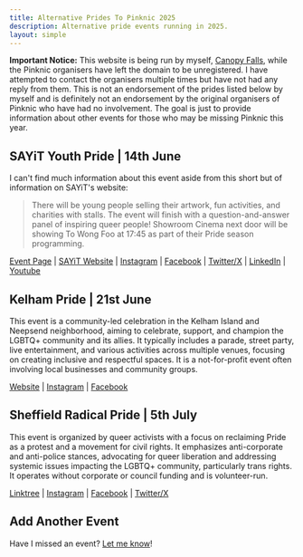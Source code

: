 ```yaml
---
title: Alternative Prides To Pinknic 2025
description: Alternative pride events running in 2025.
layout: simple
---
```


**Important Notice:** This website is being run by myself, [Canopy Falls](https://canopyfalls.com), while the Pinknic organisers have left the domain to be unregistered. I have attempted to contact the organisers multiple times but have not had any reply from them. This is not an endorsement of the prides listed below by myself and is definitely not an endorsement by the original organisers of Pinknic who have had no involvement. The goal is just to provide information about other events for those who may be missing Pinknic this year.

## SAYiT Youth Pride | 14th June

I can't find much information about this event aside from this short but of information on SAYiT's website:

> There will be young people selling their artwork, fun activities, and charities with stalls. The event will finish with a question-and-answer panel of inspiring queer people!
> Showroom Cinema next door will be showing To Wong Foo at 17:45 as part of their Pride season programming.

[Event Page](https://www.sayit.org.uk/event-details/youth-pride-2025) | [SAYiT Website](https://www.sayit.org.uk/) | [Instagram](https://www.instagram.com/sayitsheffield/) | [Facebook](https://www.facebook.com/SAYiT1177477/) | [Twitter/X](https://twitter.com/SAYiTSheffield) | [LinkedIn](https://www.linkedin.com/company/sayit-sheena-amos-youth-trust) | [Youtube](https://www.youtube.com/@sayitsheffield)


## Kelham Pride | 21st June

This event is a community-led celebration in the Kelham Island and Neepsend neighborhood, aiming to celebrate, support, and champion the LGBTQ+ community and its allies. It typically includes a parade, street party, live entertainment, and various activities across multiple venues, focusing on creating inclusive and respectful spaces. It is a not-for-profit event often involving local businesses and community groups.

[Website](kelhamhttps://www.kelhampride.com/) | [Instagram](https://www.instagram.com/kelhampride/) | [Facebook](https://www.facebook.com/kelhampride)

## Sheffield Radical Pride | 5th July

This event is organized by queer activists with a focus on reclaiming Pride as a protest and a movement for civil rights. It emphasizes anti-corporate and anti-police stances, advocating for queer liberation and addressing systemic issues impacting the LGBTQ+ community, particularly trans rights. It operates without corporate or council funding and is volunteer-run.

[Linktree](https://linktr.ee/sheffradpride) | [Instagram](https://instagram.com/sheffradpride) | [Facebook](https://www.facebook.com/sheffradpride) | [Twitter/X](https://x.com/sheffradpride)

## Add Another Event

Have I missed an event? [Let me know](/contact)!